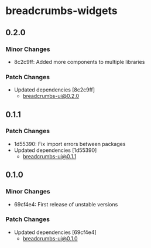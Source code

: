# breadcrumbs-widgets

## 0.2.0

### Minor Changes

- 8c2c9ff: Added more components to multiple libraries

### Patch Changes

- Updated dependencies [8c2c9ff]
  - breadcrumbs-ui@0.2.0

## 0.1.1

### Patch Changes

- 1d55390: Fix import errors between packages
- Updated dependencies [1d55390]
  - breadcrumbs-ui@0.1.1

## 0.1.0

### Minor Changes

- 69cf4e4: First release of unstable versions

### Patch Changes

- Updated dependencies [69cf4e4]
  - breadcrumbs-ui@0.1.0
